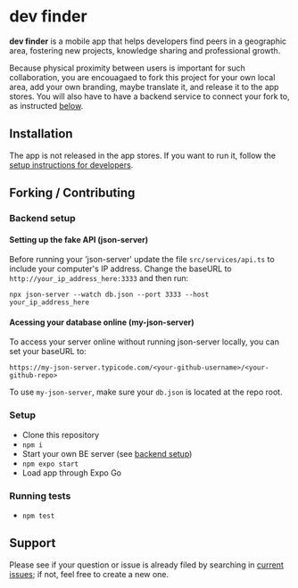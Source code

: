 # dev finder

**dev finder** is a mobile app that helps developers find peers in a geographic area, fostering new projects, knowledge sharing and professional growth.

Because physical proximity between users is important for such collaboration, you are encouagaed to fork this project for your own local area, add your own branding, maybe translate it, and release it to the app stores. You will also have to have a backend service to connect your fork to, as instructed [below](#backend-setup).

## Installation

The app is not released in the app stores. If you want to run it, follow the [setup instructions for developers](#setup).

## Forking / Contributing

### Backend setup

#### Setting up the fake API (json-server)

Before running your 'json-server' update the file `src/services/api.ts` to include your computer's IP address. Change the baseURL to `http://your_ip_address_here:3333` and then run:

```
npx json-server --watch db.json --port 3333 --host your_ip_address_here
```

#### Acessing your database online (my-json-server)

To access your server online without running json-server locally, you can set your baseURL to:

```
https://my-json-server.typicode.com/<your-github-username>/<your-github-repo>
```

To use `my-json-server`, make sure your `db.json` is located at the repo root.

### Setup

-   Clone this repository
-   `npm i`
-   Start your own BE server (see [backend setup](#backend-setup))
-   `npm expo start`
-   Load app through Expo Go

### Running tests

-   `npm test`

## Support

Please see if your question or issue is already filed by searching in [current issues](https://github.com/bvc-mobile-dev/dev-finder/issues); if not, feel free to create a new one.
